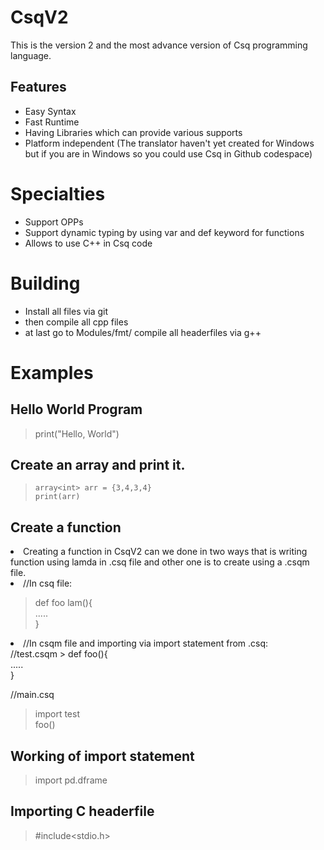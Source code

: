 # CsqV2
This is the version 2 and the most advance version of Csq programming language.


## Features
* Easy Syntax
* Fast Runtime
* Having Libraries which can provide various supports
* Platform independent  (The translator haven't yet created for Windows but if you are in Windows so you could use Csq in Github codespace)

# Specialties
* Support OPPs
* Support dynamic typing by using var and def keyword for functions
* Allows to use C++ in Csq code
# Building
* Install all files via git
* then compile all cpp files
* at last go to Modules/fmt/ compile all headerfiles via g++
# Examples 

## Hello World Program

> print("Hello, World")

## Create an array and print it.

> `array<int> arr = {3,4,3,4}` <br>
  `print(arr)`
  
## Create a function
<li>Creating a function in CsqV2 can we done in two ways that is writing function using lamda in .csq file and other one is to create using a .csqm file.</li>
<li>//In csq file:<br>

> def foo lam(){<br>
  .....<br>
  }
</li>
<li>//In csqm file and importing via import statement from .csq:<br>
//test.csqm
> def foo(){<br>
.....</br>
}

//main.csq

> import test <br>
  foo()

</li>

## Working of import statement
> import pd.dframe


## Importing C headerfile
> #include<stdio.h>
